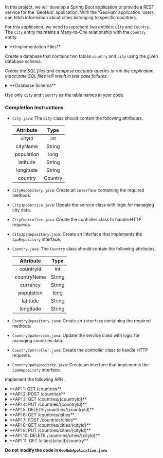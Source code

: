 In this project, we will develop a Spring Boot application to provide a REST service for the 'GeoHub' application. With the 'GeoHub' application, users can fetch information about cities belonging to specific countries.

For this application, we need to represent two entities: `City` and `Country`. The `City` entity maintains a Many-to-One relationship with the `Country` entity.

<details>
<summary>**Implementation Files**</summary>

Use these files to complete the implementation:

- `CityController.java`
- `CityRepository.java`
- `CityJpaService.java`
- `CityJpaRepository.java`
- `City.java`
- `CountryController.java`
- `CountryRepository.java`
- `CountryJpaService.java`
- `CountryJpaRepository.java`
- `Country.java`

</details>

Create a database that contains two tables `country` and `city` using the given database schema.

_Create the SQL files and compose accurate queries to run the application. Inaccurate SQL files will result in test case failures._

<details>
<summary>**Database Schema**</summary>

#### Country Table

|   Columns   |                 Type                  |
| :---------: | :-----------------------------------: |
|  countryId  | INTEGER (Primary Key, Auto Increment) |
| countryName |                 TEXT                  |
|  currency   |                 TEXT                  |
| population  |                INTEGER                |
|  latitude   |                 TEXT                  |
|  longitude  |                 TEXT                  |

#### City Table

|  Columns   |                 Type                 |
| :--------: | :----------------------------------: |
|   cityId   | INTEGER(Primary Key, Auto Increment) |
|  cityName  |                 TEXT                 |
| population |               INTEGER                |
|  latitude  |                 TEXT                 |
| longitude  |                 TEXT                 |
| countryId  |        INTEGER (Foreign Key)         |

You can use the given sample data to populate the tables.

<details>
<summary>**Sample Data**</summary>

#### Country Data

| countryId |  country  | currency | population |  latitude  |  longitude  |
| :-------: | :-------: | :------: | :--------: | :--------: | :---------: |
|     1     |   India   |   INR    | 1393409038 | 20.5937° N | 78.9629° E  |
|     2     |    USA    |   USD    | 331893745  | 37.7749° N | 122.4194° W |
|     3     | Australia |   AUD    |  25687041  | 25.2744° S | 133.7751° E |
|     4     |  Canada   |   CAD    |  38008005  | 56.1304° N | 106.3468° W |
|     5     |    UK     |   GBP    |  68207116  | 51.5074° N |  0.1278° W  |

#### City Data

|    city    | population |   latitude   |  longitude   | countryId |
| :--------: | :--------: | :----------: | :----------: | :-------: |
|   Mumbai   |  20185064  |  19.0760° N  |  72.8777° E  |     1     |
| Bangalore  |  12425304  |  12.9716° N  |  77.5946° E  |     1     |
|  New York  |  8419600   |  40.7128° N  |  74.0060° W  |     2     |
|  Chicago   |  2716000   |  41.8781° N  |  87.6298° W  |     2     |
|   Sydney   |  5303000   |  33.8688° S  | 151.2093° E  |     3     |
| Melbourne  |  5084000   |  37.8136° S  | 144.9631° E  |     3     |
| Vancouver  |   675218   |  49.2827° N  | 123.1207° W  |     4     |
|  Toronto   |  3140000   | 43.651070° N | 79.347015° W |     4     |
|   London   |  8982000   |  51.5074° N  |  0.1278° W   |     5     |
| Manchester |   547627   |  53.4808° N  |  2.2426° W   |     5     |

</details>

</details>

<MultiLineNote>

Use only `city` and `country` as the table names in your code.

</MultiLineNote>

### Completion Instructions

- `City.java`: The `City` class should contain the following attributes.

    | Attribute  |  Type   |
    | :--------: | :-----: |
    |   cityId   |   int   |
    |  cityName  | String  |
    | population |  long   |
    |  latitude  | String  |
    | longitude  | String  |
    |  country   | Country |

- `CityRepository.java`: Create an `interface` containing the required methods.
- `CityJpaService.java`: Update the service class with logic for managing city data.
- `CityController.java`: Create the controller class to handle HTTP requests.
- `CityJpaRepository.java`: Create an interface that implements the `JpaRepository` interface.
  
- `Country.java`: The `Country` class should contain the following attributes.

    |  Attribute  |  Type  |
    | :---------: | :----: |
    |  countryId  |  int   |
    | countryName | String |
    |  currency   | String |
    | population  |  long  |
    |  latitude   | String |
    |  longitude  | String |

- `CountryRepository.java`: Create an `interface` containing the required methods.
- `CountryJpaService.java`: Update the service class with logic for managing countries data.
- `CountryController.java`: Create the controller class to handle HTTP requests.
- `CountryJpaRepository.java`: Create an interface that implements the `JpaRepository` interface.

Implement the following APIs.

<details>
<summary>**API 1: GET /countries**</summary>

#### Path: `/countries`

#### Method: `GET`

#### Description:

Returns a list of all countries in the `country` table.

#### Response

```json
[
    {
        "countryId": 1,
        "countryName": "India",
        "currency": "INR",
        "population": 1393409038,
        "latitude": "20.5937° N",
        "longitude": "78.9629° E"
    },
    ...
]
```

</details>

<details>
<summary>**API 2: POST /countries**</summary>

#### Path: `/countries`

#### Method: `POST`

#### Description:

Creates a new country in the `country` table. The `countryId` is auto-incremented.

#### Request

```json
{
  "countryName": "Germany",
  "currency": "EUR",
  "population": 83166711,
  "latitude": "51.1657° N",
  "longitude": "10.4515° E"
}
```

#### Response

```json
{
    "countryId": 6,
    "countryName": "Germany",
    "currency": "EUR",
    "population": 83166711,
    "latitude": "51.1657° N",
    "longitude": "10.4515° E"
}
```

</details>

<details>
<summary>**API 3: GET /countries/{countryId}**</summary>

#### Path: `/countries/{countryId}`

#### Method: `GET`

#### Description:

Returns a country based on the `countryId`. If the given `countryId` is not found in the `country` table, raise `ResponseStatusException` with `HttpStatus.NOT_FOUND`.


#### Success Response

```json
{
    "countryId": 2,
    "countryName": "USA",
    "currency": "USD",
    "population": 331893745,
    "latitude": "37.7749° N",
    "longitude": "122.4194° W"
}
```

</details>

<details>
<summary>**API 4: PUT /countries/{countryId}**</summary>

#### Path: `/countries/{countryId}`

#### Method: `PUT`

#### Description:

Updates the details of a country based on the `countryId` and returns the updated country details. If the given `countryId` is not found in the `country` table, raise `ResponseStatusException` with `HttpStatus.NOT_FOUND`.

#### Request

```json
{
    "countryName": "United Kingdom"
}
```

#### Success Response

```json
{
    "countryId": 5,
    "countryName": "United Kingdom",
    "currency": "GBP",
    "population": 68207116,
    "latitude": "51.5074° N",
    "longitude": "0.1278° W"
}
```

</details>

<details>
<summary>**API 5: DELETE /countries/{countryId}**</summary>

#### Path: `/countries/{countryId}`

#### Method: `DELETE`

#### Description:

Deletes a country from the `country` table based on the `countryId` and returns the status code `204`(raise `ResponseStatusException` with `HttpStatus.NO_CONTENT`). If the given `countryId` is not found in the `country` table, raise `ResponseStatusException` with `HttpStatus.NOT_FOUND`. 

</details>

<details>
<summary>**API 6: GET /countries/cities**</summary>

#### Path: `/countries/cities`

#### Method: `GET`

#### Description:

Returns a list of all cities in the `city` table.

#### Response

```json
[
    {
        "cityId": 1,
        "cityName": "Mumbai",
        "population": 20185064,
        "latitude": "19.0760° N",
        "longitude": "72.8777° E",
        "country": {
            "countryId": 1,
            "countryName": "India",
            "currency": "INR",
            "population": 1393409038,
            "latitude": "20.5937° N",
            "longitude": "78.9629° E"
        }
    },
    ...
]
```

</details>

<details>
<summary>**API 7: POST /countries/cities**</summary>

#### Path: `/countries/cities`

#### Method: `POST`

#### Description:

Creates a new city in the `city` table and create an association between the city and the country based on the `countryId` of the `country` field. The `cityId` is auto-incremented.

#### Request

```json
{
    "cityName": "Delhi",
    "population": 30291000,
    "latitude": "28.7041° N",
    "longitude": "77.1025° E",
    "country": {
        "countryId": 1
    }
}
```

#### Response

```json
{
    "cityId": 11,
    "cityName": "Delhi",
    "population": 30291000,
    "latitude": "28.7041° N",
    "longitude": "77.1025° E",
    "country": {
        "countryId": 1,
        "countryName": "India",
        "currency": "INR",
        "population": 1393409038,
        "latitude": "20.5937° N",
        "longitude": "78.9629° E"
    }
}
```

</details>

<details>
<summary>**API 8: GET /countries/cities/{cityId}**</summary>

#### Path: `/countries/cities/{cityId}`

#### Method: `GET`

#### Description:

Returns a city based on the `cityId`. If the given `cityId` is not found in the `city` table, raise `ResponseStatusException` with `HttpStatus.NOT_FOUND`.


#### Success Response

```json
{
    "cityId": 2,
    "cityName": "Bangalore",
    "population": 12425304,
    "latitude": "12.9716° N",
    "longitude": "77.5946° E",
    "country": {
        "countryId": 1,
        "countryName": "India",
        "currency": "INR",
        "population": 1393409038,
        "latitude": "20.5937° N",
        "longitude": "78.9629° E"
    }
}
```

</details>

<details>
<summary>**API 9: PUT /countries/cities/{cityId}**</summary>

#### Path: `/countries/cities/{cityId}`

#### Method: `PUT`

#### Description:

Updates the details of a city based on the `cityId` and returns the updated city details. If the `countryId` in the `country` field is provided, update the association between the city and the country based on the `countryId`. If the given `cityId` is not found in the `city` table, raise `ResponseStatusException` with `HttpStatus.NOT_FOUND`.

#### Request

```json
{
    "cityName": "Los Angeles",
    "population": 3980400,
    "latitude": "34.0522° N",
    "longitude": "118.2437° W"
}
```

#### Success Response

```json
{
    "cityId": 4,
    "cityName": "Los Angeles",
    "population": 3980400,
    "latitude": "34.0522° N",
    "longitude": "118.2437° W",
    "country": {
        "countryId": 2,
        "countryName": "USA",
        "currency": "USD",
        "population": 331893745,
        "latitude": "37.7749° N",
        "longitude": "122.4194° W"
    }
}
```

</details>

<details>
<summary>**API 10: DELETE /countries/cities/{cityId}**</summary>

#### Path: `/countries/cities/{cityId}`

#### Method: `DELETE`

#### Description:

Deletes a city from the `city` table based on the `cityId` and returns the status code `204`(raise `ResponseStatusException` with `HttpStatus.NO_CONTENT`). If the given `cityId` is not found in the `city` table, raise `ResponseStatusException` with `HttpStatus.NOT_FOUND`.

</details>

<details>
<summary>**API 11: GET /cities/{cityId}/country**</summary>

#### Path: `/cities/{cityId}/country`

#### Method: `GET`

#### Description:

Returns a country of the city based on the `cityId`. If the given `cityId` is not found in the `city` table, raise `ResponseStatusException` with `HttpStatus.NOT_FOUND`.

#### Response

```json
{
    "countryId": 1,
    "countryName": "India",
    "currency": "INR",
    "population": 1393409038,
    "latitude": "20.5937° N",
    "longitude": "78.9629° E"
}
```

</details>

**Do not modify the code in `GeoHubApplication.java`**
